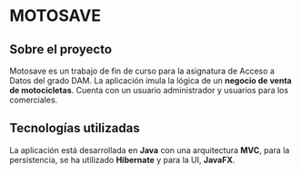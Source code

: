 # MOTOSAVE

## Sobre el proyecto 
Motosave es un trabajo de fin de curso para la asignatura de Acceso a Datos del grado DAM.
La aplicación imula la lógica de un **negocio de venta de motocicletas**. Cuenta con un usuario 
administrador y usuarios para los comerciales. 

## Tecnologías utilizadas

La aplicación está desarrollada en **Java** con una arquitectura **MVC**, para la persistencia,
se ha utilizado **Hibernate** y para la UI, **JavaFX**.



